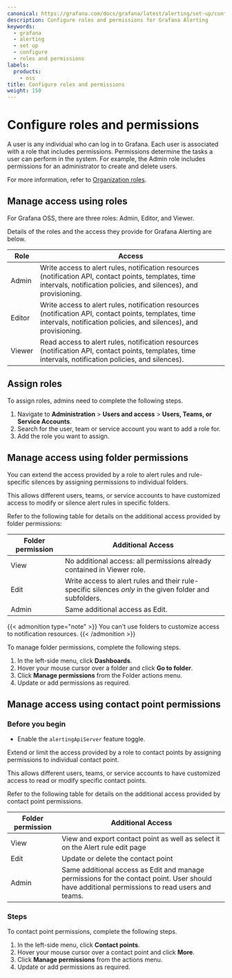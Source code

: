 ```yaml
---
canonical: https://grafana.com/docs/grafana/latest/alerting/set-up/configure-roles/
description: Configure roles and permissions for Grafana Alerting
keywords:
  - grafana
  - alerting
  - set up
  - configure
  - roles and permissions
labels:
  products:
    - oss
title: Configure roles and permissions
weight: 150
---
```


# Configure roles and permissions

A user is any individual who can log in to Grafana. Each user is associated with a role that includes permissions. Permissions determine the tasks a user can perform in the system. For example, the Admin role includes permissions for an administrator to create and delete users.

For more information, refer to [Organization roles](https://grafana.com/docs/grafana/<GRAFANA_VERSION>/administration/roles-and-permissions/#organization-roles).

## Manage access using roles

For Grafana OSS, there are three roles: Admin, Editor, and Viewer.

Details of the roles and the access they provide for Grafana Alerting are below.

| Role   | Access                                                                                                                                                                    |
| ------ | ------------------------------------------------------------------------------------------------------------------------------------------------------------------------- |
| Admin  | Write access to alert rules, notification resources (notification API, contact points, templates, time intervals, notification policies, and silences), and provisioning. |
| Editor | Write access to alert rules, notification resources (notification API, contact points, templates, time intervals, notification policies, and silences), and provisioning. |
| Viewer | Read access to alert rules, notification resources (notification API, contact points, templates, time intervals, notification policies, and silences).                    |

## Assign roles

To assign roles, admins need to complete the following steps.

1. Navigate to **Administration** > **Users and access** > **Users, Teams, or Service Accounts**.
1. Search for the user, team or service account you want to add a role for.
1. Add the role you want to assign.

## Manage access using folder permissions

You can extend the access provided by a role to alert rules and rule-specific silences by assigning permissions to individual folders.

This allows different users, teams, or service accounts to have customized access to modify or silence alert rules in specific folders.

Refer to the following table for details on the additional access provided by folder permissions:

| Folder permission | Additional Access                                                                                       |
| ----------------- | ------------------------------------------------------------------------------------------------------- |
| View              | No additional access: all permissions already contained in Viewer role.                                 |
| Edit              | Write access to alert rules and their rule-specific silences _only_ in the given folder and subfolders. |
| Admin             | Same additional access as Edit.                                                                         |

{{< admonition type="note" >}}
You can't use folders to customize access to notification resources.
{{< /admonition >}}

To manage folder permissions, complete the following steps.

1. In the left-side menu, click **Dashboards**.
1. Hover your mouse cursor over a folder and click **Go to folder**.
1. Click **Manage permissions** from the Folder actions menu.
1. Update or add permissions as required.

## Manage access using contact point permissions

### Before you begin

- Enable the `alertingApiServer` feature toggle.

Extend or limit the access provided by a role to contact points by assigning permissions to individual contact point.

This allows different users, teams, or service accounts to have customized access to read or modify specific contact points.

Refer to the following table for details on the additional access provided by contact point permissions.

| Folder permission | Additional Access                                                                                                                            |
| ----------------- | -------------------------------------------------------------------------------------------------------------------------------------------- |
| View              | View and export contact point as well as select it on the Alert rule edit page                                                        |
| Edit              | Update or delete the contact point                                                                                                           |
| Admin             | Same additional access as Edit and manage permissions for the contact point. User should have additional permissions to read users and teams. |

### Steps
To contact point permissions, complete the following steps.

1. In the left-side menu, click **Contact points**.
1. Hover your mouse cursor over a contact point and click **More**.
1. Click **Manage permissions** from the actions menu.
1. Update or add permissions as required.

